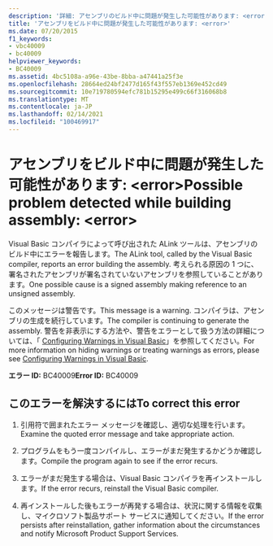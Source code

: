 ```yaml
---
description: '詳細: アセンブリのビルド中に問題が発生した可能性があります: <error>'
title: 'アセンブリをビルド中に問題が発生した可能性があります: <error>'
ms.date: 07/20/2015
f1_keywords:
- vbc40009
- bc40009
helpviewer_keywords:
- BC40009
ms.assetid: 4bc5108a-a96e-43be-8bba-a47441a25f3e
ms.openlocfilehash: 28664ed24bf2477d165f43f557eb1369e452cd49
ms.sourcegitcommit: 10e719780594efc781b15295e499c66f316068b8
ms.translationtype: MT
ms.contentlocale: ja-JP
ms.lasthandoff: 02/14/2021
ms.locfileid: "100469917"
---
```

# <a name="possible-problem-detected-while-building-assembly-error"></a><span data-ttu-id="95ec2-103">アセンブリをビルド中に問題が発生した可能性があります: \<error></span><span class="sxs-lookup"><span data-stu-id="95ec2-103">Possible problem detected while building assembly: \<error></span></span>

<span data-ttu-id="95ec2-104">Visual Basic コンパイラによって呼び出された ALink ツールは、アセンブリのビルド中にエラーを報告します。</span><span class="sxs-lookup"><span data-stu-id="95ec2-104">The ALink tool, called by the Visual Basic compiler, reports an error building the assembly.</span></span> <span data-ttu-id="95ec2-105">考えられる原因の 1 つに、署名されたアセンブリが署名されていないアセンブリを参照していることがあります。</span><span class="sxs-lookup"><span data-stu-id="95ec2-105">One possible cause is a signed assembly making reference to an unsigned assembly.</span></span>  
  
 <span data-ttu-id="95ec2-106">このメッセージは警告です。</span><span class="sxs-lookup"><span data-stu-id="95ec2-106">This message is a warning.</span></span> <span data-ttu-id="95ec2-107">コンパイラは、アセンブリの生成を続行しています。</span><span class="sxs-lookup"><span data-stu-id="95ec2-107">The compiler is continuing to generate the assembly.</span></span> <span data-ttu-id="95ec2-108">警告を非表示にする方法や、警告をエラーとして扱う方法の詳細については、「 [Configuring Warnings in Visual Basic](/visualstudio/ide/configuring-warnings-in-visual-basic)」を参照してください。</span><span class="sxs-lookup"><span data-stu-id="95ec2-108">For more information on hiding warnings or treating warnings as errors, please see [Configuring Warnings in Visual Basic](/visualstudio/ide/configuring-warnings-in-visual-basic).</span></span>  
  
 <span data-ttu-id="95ec2-109">**エラー ID:** BC40009</span><span class="sxs-lookup"><span data-stu-id="95ec2-109">**Error ID:** BC40009</span></span>  
  
## <a name="to-correct-this-error"></a><span data-ttu-id="95ec2-110">このエラーを解決するには</span><span class="sxs-lookup"><span data-stu-id="95ec2-110">To correct this error</span></span>  
  
1. <span data-ttu-id="95ec2-111">引用符で囲まれたエラー メッセージを確認し、適切な処理を行います。</span><span class="sxs-lookup"><span data-stu-id="95ec2-111">Examine the quoted error message and take appropriate action.</span></span>  
  
2. <span data-ttu-id="95ec2-112">プログラムをもう一度コンパイルし、エラーがまだ発生するかどうか確認します。</span><span class="sxs-lookup"><span data-stu-id="95ec2-112">Compile the program again to see if the error recurs.</span></span>  
  
3. <span data-ttu-id="95ec2-113">エラーがまだ発生する場合は、Visual Basic コンパイラを再インストールします。</span><span class="sxs-lookup"><span data-stu-id="95ec2-113">If the error recurs, reinstall the Visual Basic compiler.</span></span>  
  
4. <span data-ttu-id="95ec2-114">再インストールした後もエラーが再発する場合は、状況に関する情報を収集し、マイクロソフト製品サポート サービスに通知してください。</span><span class="sxs-lookup"><span data-stu-id="95ec2-114">If the error persists after reinstallation, gather information about the circumstances and notify Microsoft Product Support Services.</span></span>  
